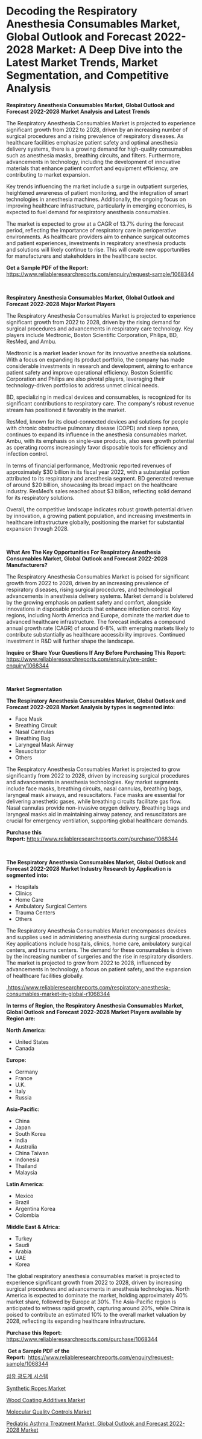 <p><h1>Decoding the Respiratory Anesthesia Consumables Market, Global Outlook and Forecast 2022-2028 Market: A Deep Dive into the Latest Market Trends, Market Segmentation, and Competitive Analysis</h1></p><p><strong>Respiratory Anesthesia Consumables Market, Global Outlook and Forecast 2022-2028 Market Analysis and Latest Trends</strong></p>
<p><p>The Respiratory Anesthesia Consumables Market is projected to experience significant growth from 2022 to 2028, driven by an increasing number of surgical procedures and a rising prevalence of respiratory diseases. As healthcare facilities emphasize patient safety and optimal anesthesia delivery systems, there is a growing demand for high-quality consumables such as anesthesia masks, breathing circuits, and filters. Furthermore, advancements in technology, including the development of innovative materials that enhance patient comfort and equipment efficiency, are contributing to market expansion.</p><p>Key trends influencing the market include a surge in outpatient surgeries, heightened awareness of patient monitoring, and the integration of smart technologies in anesthesia machines. Additionally, the ongoing focus on improving healthcare infrastructure, particularly in emerging economies, is expected to fuel demand for respiratory anesthesia consumables.</p><p>The market is expected to grow at a CAGR of 13.7% during the forecast period, reflecting the importance of respiratory care in perioperative environments. As healthcare providers aim to enhance surgical outcomes and patient experiences, investments in respiratory anesthesia products and solutions will likely continue to rise. This will create new opportunities for manufacturers and stakeholders in the healthcare sector.</p></p>
<p><strong>Get a Sample PDF of the Report:&nbsp;</strong> <a href="https://www.reliableresearchreports.com/enquiry/request-sample/1068344">https://www.reliableresearchreports.com/enquiry/request-sample/1068344</a></p>
<p>&nbsp;</p>
<p><strong>Respiratory Anesthesia Consumables Market, Global Outlook and Forecast 2022-2028 Major Market Players</strong></p>
<p><p>The Respiratory Anesthesia Consumables Market is projected to experience significant growth from 2022 to 2028, driven by the rising demand for surgical procedures and advancements in respiratory care technology. Key players include Medtronic, Boston Scientific Corporation, Philips, BD, ResMed, and Ambu. </p><p>Medtronic is a market leader known for its innovative anesthesia solutions. With a focus on expanding its product portfolio, the company has made considerable investments in research and development, aiming to enhance patient safety and improve operational efficiency. Boston Scientific Corporation and Philips are also pivotal players, leveraging their technology-driven portfolios to address unmet clinical needs.</p><p>BD, specializing in medical devices and consumables, is recognized for its significant contributions to respiratory care. The company's robust revenue stream has positioned it favorably in the market.</p><p>ResMed, known for its cloud-connected devices and solutions for people with chronic obstructive pulmonary disease (COPD) and sleep apnea, continues to expand its influence in the anesthesia consumables market. Ambu, with its emphasis on single-use products, also sees growth potential as operating rooms increasingly favor disposable tools for efficiency and infection control.</p><p>In terms of financial performance, Medtronic reported revenues of approximately $30 billion in its fiscal year 2022, with a substantial portion attributed to its respiratory and anesthesia segment. BD generated revenue of around $20 billion, showcasing its broad impact on the healthcare industry. ResMed’s sales reached about $3 billion, reflecting solid demand for its respiratory solutions.</p><p>Overall, the competitive landscape indicates robust growth potential driven by innovation, a growing patient population, and increasing investments in healthcare infrastructure globally, positioning the market for substantial expansion through 2028.</p></p>
<p>&nbsp;</p>
<p><strong>What Are The Key Opportunities For Respiratory Anesthesia Consumables Market, Global Outlook and Forecast 2022-2028 Manufacturers?</strong></p>
<p><p>The Respiratory Anesthesia Consumables Market is poised for significant growth from 2022 to 2028, driven by an increasing prevalence of respiratory diseases, rising surgical procedures, and technological advancements in anesthesia delivery systems. Market demand is bolstered by the growing emphasis on patient safety and comfort, alongside innovations in disposable products that enhance infection control. Key regions, including North America and Europe, dominate the market due to advanced healthcare infrastructure. The forecast indicates a compound annual growth rate (CAGR) of around 6-8%, with emerging markets likely to contribute substantially as healthcare accessibility improves. Continued investment in R&D will further shape the landscape.</p></p>
<p><strong>Inquire or Share Your Questions If Any Before Purchasing This Report:</strong> <a href="https://www.reliableresearchreports.com/enquiry/pre-order-enquiry/1068344">https://www.reliableresearchreports.com/enquiry/pre-order-enquiry/1068344</a></p>
<p>&nbsp;</p>
<p><strong>Market Segmentation</strong></p>
<p><strong>The Respiratory Anesthesia Consumables Market, Global Outlook and Forecast 2022-2028 Market Analysis by types is segmented into:</strong></p>
<p><ul><li>Face Mask</li><li>Breathing Circuit</li><li>Nasal Cannulas</li><li>Breathing Bag</li><li>Laryngeal Mask Airway</li><li>Resuscitator</li><li>Others</li></ul></p>
<p><p>The Respiratory Anesthesia Consumables Market is projected to grow significantly from 2022 to 2028, driven by increasing surgical procedures and advancements in anesthesia technologies. Key market segments include face masks, breathing circuits, nasal cannulas, breathing bags, laryngeal mask airways, and resuscitators. Face masks are essential for delivering anesthetic gases, while breathing circuits facilitate gas flow. Nasal cannulas provide non-invasive oxygen delivery. Breathing bags and laryngeal masks aid in maintaining airway patency, and resuscitators are crucial for emergency ventilation, supporting global healthcare demands.</p></p>
<p><strong>Purchase this Report:&nbsp;</strong><a href="https://www.reliableresearchreports.com/purchase/1068344">https://www.reliableresearchreports.com/purchase/1068344</a></p>
<p>&nbsp;</p>
<p><strong>The Respiratory Anesthesia Consumables Market, Global Outlook and Forecast 2022-2028 Market Industry Research by Application is segmented into:</strong></p>
<p><ul><li>Hospitals</li><li>Clinics</li><li>Home Care</li><li>Ambulatory Surgical Centers</li><li>Trauma Centers</li><li>Others</li></ul></p>
<p><p>The Respiratory Anesthesia Consumables Market encompasses devices and supplies used in administering anesthesia during surgical procedures. Key applications include hospitals, clinics, home care, ambulatory surgical centers, and trauma centers. The demand for these consumables is driven by the increasing number of surgeries and the rise in respiratory disorders. The market is projected to grow from 2022 to 2028, influenced by advancements in technology, a focus on patient safety, and the expansion of healthcare facilities globally.</p></p>
<p><a href="https://www.reliableresearchreports.com/respiratory-anesthesia-consumables-market-in-global-r1068344">&nbsp;https://www.reliableresearchreports.com/respiratory-anesthesia-consumables-market-in-global-r1068344</a></p>
<p><strong>In terms of Region, the Respiratory Anesthesia Consumables Market, Global Outlook and Forecast 2022-2028 Market Players available by Region are:</strong></p>
<p>
    <p> <strong> North America: </strong>
        <ul>
            <li>United States</li>
            <li>Canada</li>
        </ul>
        </p> 
    <p> <strong> Europe: </strong>
        <ul>
            <li>Germany</li>
            <li>France</li>
            <li>U.K.</li>
            <li>Italy</li>
            <li>Russia</li>
        </ul>
        </p> 
    <p> <strong> Asia-Pacific: </strong>
        <ul>
            <li>China</li>
            <li>Japan</li>
            <li>South Korea</li>
            <li>India</li>
            <li>Australia</li>
            <li>China Taiwan</li>
            <li>Indonesia</li>
            <li>Thailand</li>
            <li>Malaysia</li>
        </ul>
        </p> 
    <p> <strong> Latin America: </strong>
        <ul>
            <li>Mexico</li>
            <li>Brazil</li>
            <li>Argentina Korea</li>
            <li>Colombia</li>
        </ul>
        </p> 
    <p> <strong> Middle East & Africa: </strong>
        <ul>
            <li>Turkey</li>
            <li>Saudi</li>
            <li>Arabia</li>
            <li>UAE</li>
            <li>Korea</li>
        </ul>
    </p>
    </p>
<p><p>The global respiratory anesthesia consumables market is projected to experience significant growth from 2022 to 2028, driven by increasing surgical procedures and advancements in anesthesia technologies. North America is expected to dominate the market, holding approximately 40% market share, followed by Europe at 30%. The Asia-Pacific region is anticipated to witness rapid growth, capturing around 20%, while China is poised to contribute an estimated 10% to the overall market valuation by 2028, reflecting its expanding healthcare infrastructure.</p></p>
<p><strong>Purchase this Report: </strong><a href="https://www.reliableresearchreports.com/purchase/1068344">https://www.reliableresearchreports.com/purchase/1068344</a></p>
<p>&nbsp;<strong>Get a Sample PDF of the Report:&nbsp;&nbsp;</strong><a href="https://www.reliableresearchreports.com/enquiry/request-sample/1068344">https://www.reliableresearchreports.com/enquiry/request-sample/1068344</a></p>
<p><strong></strong></p>
<p><p><a href="https://medium.com/@daniamha96_85754/%EC%84%AC%EC%9C%A0-%ED%8F%AC%ED%86%A0%EB%A9%94%ED%8A%B8%EB%A6%AC-%EC%8B%9C%EC%8A%A4%ED%85%9C-%EC%8B%9C%EC%9E%A5-2024-2031-%EC%82%B0%EC%97%85-%ED%86%B5%EC%B0%B0%EB%A0%A5-%EB%B0%8F-%ED%88%AC%EC%9E%90-%EA%B8%B0%ED%9A%8C-21e32af7fbec">섬유 광도계 시스템</a></p><p><a href="https://medium.com/@caylawisoky8698/global-synthetic-ropes-market-sector-types-applications-market-player-strategies-regional-d1b0f960c01e">Synthetic Ropes Market</a></p><p><a href="https://issuu.com/reportprime-2/docs/wood-coating-additives-market-size-_0e315c25cce153">Wood Coating Additives Market</a></p><p><a href="https://www.linkedin.com/pulse/molecular-quality-controls-market-industry-landscape-growth-flslc?trackingId=ade%2BEP5GQHeC0PKVMBLEtg%3D%3D">Molecular Quality Controls Market</a></p><p><a href="https://github.com/YashRP12/Market-Research-Report-List-6/blob/main/pediatric-asthma-treatment-market-global-outlook-and-forecast-2022-2028-market.md">Pediatric Asthma Treatment Market, Global Outlook and Forecast 2022-2028 Market</a></p></p>